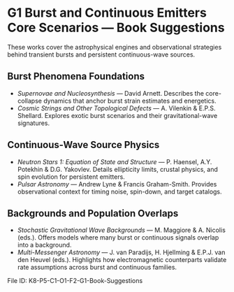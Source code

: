 # G1 Burst and Continuous Emitters Core Scenarios — Book Suggestions

These works cover the astrophysical engines and observational strategies behind transient bursts and persistent continuous-wave sources.

## Burst Phenomena Foundations
- *Supernovae and Nucleosynthesis* — David Arnett. Describes the core-collapse dynamics that anchor burst strain estimates and energetics.
- *Cosmic Strings and Other Topological Defects* — A. Vilenkin & E.P.S. Shellard. Explores exotic burst scenarios and their gravitational-wave signatures.

## Continuous-Wave Source Physics
- *Neutron Stars 1: Equation of State and Structure* — P. Haensel, A.Y. Potekhin & D.G. Yakovlev. Details ellipticity limits, crustal physics, and spin evolution for persistent emitters.
- *Pulsar Astronomy* — Andrew Lyne & Francis Graham-Smith. Provides observational context for timing noise, spin-down, and target catalogs.

## Backgrounds and Population Overlaps
- *Stochastic Gravitational Wave Backgrounds* — M. Maggiore & A. Nicolis (eds.). Offers models where many burst or continuous signals overlap into a background.
- *Multi-Messenger Astronomy* — J. van Paradijs, H. Hjellming & E.P.J. van den Heuvel (eds.). Highlights how electromagnetic counterparts validate rate assumptions across burst and continuous families.

File ID: K8-P5-C1-O1-F2-G1-Book-Suggestions
